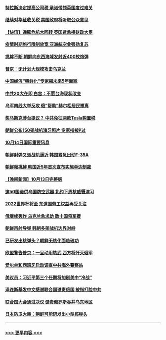 #### [特拉斯决定提高公司税 承诺带领英国度过难关](../pages/prog202/a103551702.md?t=10150450) 
#### [继续对华征收关税 美国政府将听取公众意见](../pages/prog202/a103551636.md?t=10150450) 
#### [【快讯】通膨危机大回转 英国紧急换财政大臣](../pages/prog202/a103551633.md?t=10150450) 
#### [疫情时期旅行限制放宽 亚洲航空业强劲复苏](../pages/prog202/a103551625.md?t=10150450) 
#### [挑衅不断 朝鲜向东西海域发射近400枚炮弹](../pages/prog202/a103551638.md?t=10150450) 
#### [普京：无计划大规模攻击乌克兰](../pages/prog202/a103551495.md?t=10150450) 
#### [中国经济“朝鲜化”专家揭未来5年面貌](../pages/prog202/a103551471.md?t=10150450) 
#### [中共20大在即 白宫：不愿台海现状改变](../pages/prog202/a103551415.md?t=10150450) 
#### [乌军南线大举反攻 俄“帮助”赫尔松居民撤离](../pages/prog202/a103551314.md?t=10150450) 
#### [奖马斯克涉台提议？ 中共免征两款Tesla购置税](../pages/prog202/a103551343.md?t=10150450) 
#### [朝鲜公布150架战机演习照片 专家指被P过](../pages/prog202/a103551336.md?t=10150450) 
#### [10月14日国际重要讯息](../pages/prog202/a103551286.md?t=10150450) 
#### [朝鲜射弹又派战机逼近 韩国紧急出动F-35A](../pages/prog202/a103551231.md?t=10150450) 
#### [朝鲜频挑衅 韩国近5年首次宣布实施单边制裁](../pages/prog202/a103551226.md?t=10150450) 
#### [【晚间新闻】10月13日完整版](../pages/prog202/a103551025.md?t=10150450) 
#### [逾50国诺供乌国防空武器 北约下周核威慑演习](../pages/prog202/a103551071.md?t=10150450) 
#### [2022世界杯将至 东道国劳工权益再受关注](../pages/prog202/a103550906.md?t=10150450) 
#### [俄继续轰炸 乌克兰急求助 数十国将军援](../pages/prog202/a103550900.md?t=10150450) 
#### [朝鲜再射导弹 韩朝多架战机边界对峙](../pages/prog202/a103550814.md?t=10150450) 
#### [已研发出核弹头？朝鲜无核化面临破功](../pages/prog202/a103550898.md?t=10150450) 
#### [欧盟警告普京：一旦动用核武 西方将歼灭俄军](../pages/prog202/a103550763.md?t=10150450) 
#### [爱尔兰和西班牙启动调查中共海外警察站](../pages/prog202/a103550795.md?t=10150450) 
#### [美议员：习近平第三个任期将加剧美中“冷战”](../pages/prog202/a103550776.md?t=10150450) 
#### [泽连斯基发中文感谢联合国谴责俄国 被指打脸中共](../pages/prog202/a103550756.md?t=10150450) 
#### [联合国大会通过决议 谴责俄罗斯吞并乌东地区](../pages/prog202/a103550680.md?t=10150450) 
#### [日本防卫大臣：朝鲜可能研发出小型核弹头](../pages/prog202/a103550674.md?t=10150450) 

----
#### [ >>> 更早内容 <<< ](../indexes/prog202-earlier.md)
